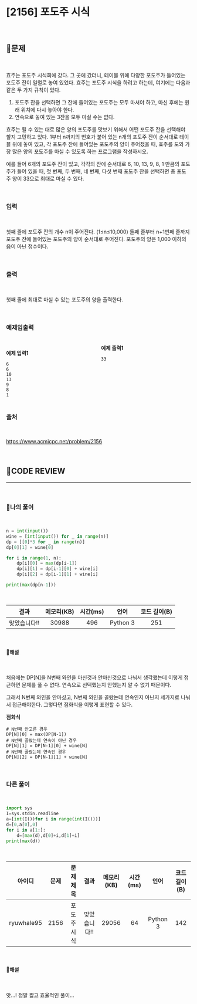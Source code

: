 # [2156] 포도주 시식

<br/>

## **📝문제**

<br/>

효주는 포도주 시식회에 갔다. 그 곳에 갔더니, 테이블 위에 다양한 포도주가 들어있는 포도주 잔이 일렬로 놓여 있었다. 효주는 포도주 시식을 하려고 하는데, 여기에는 다음과 같은 두 가지 규칙이 있다.

1. 포도주 잔을 선택하면 그 잔에 들어있는 포도주는 모두 마셔야 하고, 마신 후에는 원래 위치에 다시 놓아야 한다.
2. 연속으로 놓여 있는 3잔을 모두 마실 수는 없다.

효주는 될 수 있는 대로 많은 양의 포도주를 맛보기 위해서 어떤 포도주 잔을 선택해야 할지 고민하고 있다. 1부터 n까지의 번호가 붙어 있는 n개의 포도주 잔이 순서대로 테이블 위에 놓여 있고, 각 포도주 잔에 들어있는 포도주의 양이 주어졌을 때, 효주를 도와 가장 많은 양의 포도주를 마실 수 있도록 하는 프로그램을 작성하시오. 

예를 들어 6개의 포도주 잔이 있고, 각각의 잔에 순서대로 6, 10, 13, 9, 8, 1 만큼의 포도주가 들어 있을 때, 첫 번째, 두 번째, 네 번째, 다섯 번째 포도주 잔을 선택하면 총 포도주 양이 33으로 최대로 마실 수 있다.

<br/>

### **입력**

<br/>

첫째 줄에 포도주 잔의 개수 n이 주어진다. (1≤n≤10,000) 둘째 줄부터 n+1번째 줄까지 포도주 잔에 들어있는 포도주의 양이 순서대로 주어진다. 포도주의 양은 1,000 이하의 음이 아닌 정수이다.

<br/>

### **출력**

<br/>

첫째 줄에 최대로 마실 수 있는 포도주의 양을 출력한다.

<br/>

### **예제입출력**

<br/>

<div style="column-count:2; ">
  <div>

**예제 입력1**

```
6
6
10
13
9
8
1
```

  </div>
  <div>

**예제 출력1**

```
33
```

  </div>
</div>

<br/>

### **출처**

<br/>

https://www.acmicpc.net/problem/2156

<br/>

## **🧐CODE REVIEW**
***

<br/>

### **🧾나의 풀이**

<br/>

```python
n = int(input())
wine = [int(input()) for _ in range(n)]
dp = [[0]*3 for _ in range(n)]
dp[0][1] = wine[0]

for i in range(1, n):
    dp[i][0] = max(dp[i-1])
    dp[i][1] = dp[i-1][0] + wine[i]
    dp[i][2] = dp[i-1][1] + wine[i]

print(max(dp[n-1]))
```

<br/>

결과	| 메모리(KB) |	시간(ms) |	언어 |	코드 길이(B)
:----:|:-----:|:-----:|:-----:|:--------:
맞았습니다!! |	30988 |	496	| Python 3 |	251

<br/>

#### **📝해설**

<br/>

처음에는 DP[N]을 N번째 와인을 마신것과 안마신것으로 나눠서 생각했는데 이렇게 접근하면 문제를 풀 수 없다. 연속으로 선택했는지 안했는지 알 수 없기 때문이다.

그래서 N번째 와인을 안마셨고, N번째 와인을 골랐는데 연속인지 아닌지 세가지로 나눠서 접근해야한다. 그렇다면 점화식을 이렇게 표현할 수 있다.

**점화식**
```
# N번째 안고른 경우
DP[N][0] = max(DP[N-1])
# N번째 골랐는데 연속이 아닌 경우
DP[N][1] = DP[N-1][0] + wine[N]
# N번째 골랐는데 연속인 경우
DP[N][2] = DP[N-1][1] + wine[N]
```

<br/>

### **다른 풀이**

<br/>

```python
import sys
I=sys.stdin.readline
a=[int(I())for i in range(int(I()))]
d=[0,a[0],0]
for i in a[1:]:
    d=[max(d),d[0]+i,d[1]+i]  
print(max(d))
```

<br/>

아이디 |	문제	| 문제 제목 |	결과	| 메모리(KB) |	시간(ms) |	언어 |	코드 길이(B) 
:-----:|:-----:|:---------:|:-----:|:-----:|:-----:|:----:|:--------:
ryuwhale95 |	2156 |	포도주 시식 |	맞았습니다!! |	29056 |	64 |	Python 3 |	142

<br/>

#### **📝해설**

<br/>

앗...! 정말 짧고 효율적인 풀이...

<br/>
